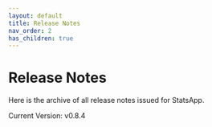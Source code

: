 ```yaml
---
layout: default
title: Release Notes
nav_order: 2
has_children: true
---
```


# Release Notes

Here is the archive of all release notes issued for StatsApp.

Current Version: v0.8.4

